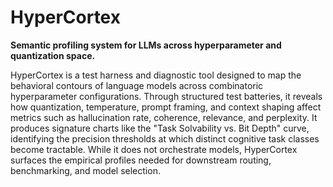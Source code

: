 # HyperCortex

**Semantic profiling system for LLMs across hyperparameter and quantization space.**

HyperCortex is a test harness and diagnostic tool designed to map the behavioral contours of language models across combinatoric hyperparameter configurations. Through structured test batteries, it reveals how quantization, temperature, prompt framing, and context shaping affect metrics such as hallucination rate, coherence, relevance, and perplexity. It produces signature charts like the "Task Solvability vs. Bit Depth" curve, identifying the precision thresholds at which distinct cognitive task classes become tractable. While it does not orchestrate models, HyperCortex surfaces the empirical profiles needed for downstream routing, benchmarking, and model selection.
